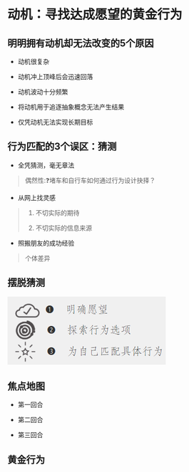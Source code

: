 # 动机：寻找达成愿望的黄金行为

## 明明拥有动机却无法改变的5个原因

- 动机很复杂

- 动机冲上顶峰后会迅速回落

- 动机波动十分频繁

- 将动机用于追逐抽象概念无法产生结果

- 仅凭动机无法实现长期目标

## 行为匹配的3个误区：猜测

-  全凭猜测，毫无章法

>偶然性:❓堵车和自行车如何通过行为设计抉择？

-  从网上找灵感

>1. 不切实际的期待
>
>2. 不切实际的信息来源

-  照搬朋友的成功经验

>个体差异

## 摆脱猜测


![](4_files/1.png)

## 焦点地图

- 第一回合
  
>

- 第二回合

>

- 第三回合

>

## 黄金行为

